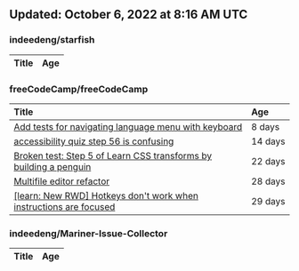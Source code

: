 ## Updated: October 6, 2022 at 8:16 AM UTC


### indeedeng/starfish
|**Title**|**Age**|
|:----|:----|


### freeCodeCamp/freeCodeCamp
|**Title**|**Age**|
|:----|:----|
|[Add tests for navigating language menu with keyboard](https://github.com/freeCodeCamp/freeCodeCamp/issues/47649)|8&nbsp;days|
|[accessibility quiz step 56 is confusing](https://github.com/freeCodeCamp/freeCodeCamp/issues/47588)|14&nbsp;days|
|[Broken test: Step 5 of Learn CSS transforms by building a penguin](https://github.com/freeCodeCamp/freeCodeCamp/issues/47513)|22&nbsp;days|
|[Multifile editor refactor](https://github.com/freeCodeCamp/freeCodeCamp/issues/47467)|28&nbsp;days|
|[[learn: New RWD] Hotkeys don't work when instructions are focused ](https://github.com/freeCodeCamp/freeCodeCamp/issues/47457)|29&nbsp;days|


### indeedeng/Mariner-Issue-Collector
|**Title**|**Age**|
|:----|:----|